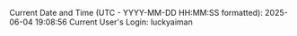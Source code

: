 Current Date and Time (UTC - YYYY-MM-DD HH:MM:SS formatted): 2025-06-04 19:08:56
Current User's Login: luckyaiman
